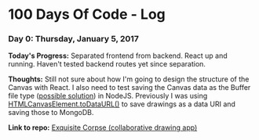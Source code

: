 # 100 Days Of Code - Log

### Day 0: Thursday, January 5, 2017

**Today's Progress:** Separated frontend from backend. React up and running. Haven't tested backend routes yet since separation.

**Thoughts:** Still not sure about how I'm going to design the structure of the 
Canvas with React. I also need to test saving the Canvas data as the Buffer 
file type ([possible solution](http://stackoverflow.com/questions/22228552/serialize-canvas-content-to-arraybuffer-and-deserialize-again)) 
in NodeJS. Previously I was using [HTMLCanvasElement.toDataURL()](https://developer.mozilla.org/en-US/docs/Web/API/HTMLCanvasElement/toDataURL)
to save drawings as a data URI and saving those to MongoDB.

**Link to repo:** [Exquisite Corpse (collaborative drawing app)](https://github.com/kme211/exquisite-corpse)